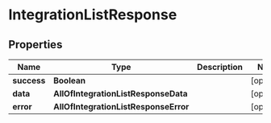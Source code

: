 # IntegrationListResponse

## Properties
Name | Type | Description | Notes
------------ | ------------- | ------------- | -------------
**success** | **Boolean** |  |  [optional]
**data** | **AllOfIntegrationListResponseData** |  |  [optional]
**error** | **AllOfIntegrationListResponseError** |  |  [optional]
